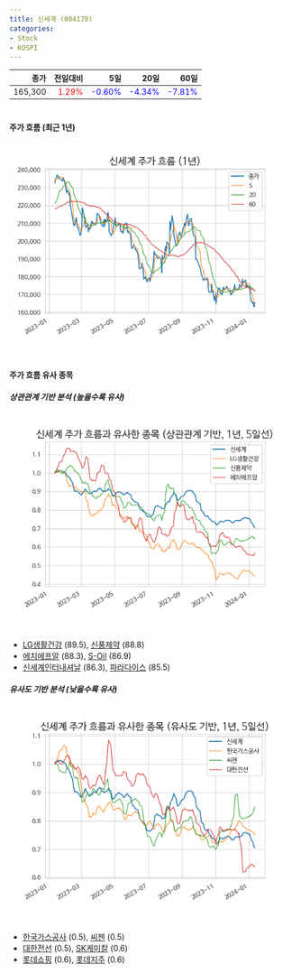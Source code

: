 ```yaml
---
title: 신세계 (004170)
categories:
- Stock
- KOSPI
---
```


|종가|전일대비|5일|20일|60일|
|---:|-------:|--:|---:|---:|
|165,300|<span style="color: red">1.29%</span>|<span style="color: blue">-0.60%</span>|<span style="color: blue">-4.34%</span>|<span style="color: blue">-7.81%</span>|

<!-- more -->
#
#### 주가 흐름 (최근 1년)
![004170](/assets/images/stock/004170.png)


#### 주가 흐름 유사 종목


##### 상관관계 기반 분석 (높을수록 유사)
![004170](/assets/images/stock/004170_corr.png)
- [LG생활건강](/051900/) (89.5), [신풍제약](/019170/) (88.8)
- [에치에프알](/230240/) (88.3), [S-Oil](/010950/) (86.9)
- [신세계인터내셔날](/031430/) (86.3), [파라다이스](/034230/) (85.5)


##### 유사도 기반 분석 (낮을수록 유사)	
![004170](/assets/images/stock/004170_sim.png)
- [한국가스공사](/036460/) (0.5), [씨젠](/096530/) (0.5)
- [대한전선](/001440/) (0.5), [SK케미칼](/285130/) (0.6)
- [롯데쇼핑](/023530/) (0.6), [롯데지주](/004990/) (0.6)